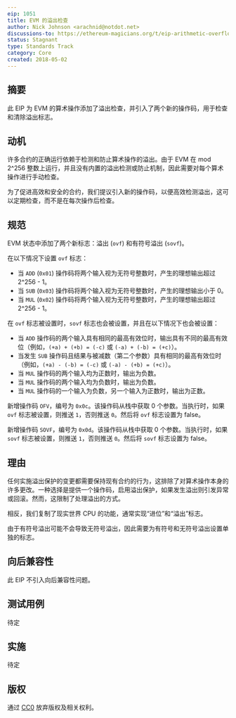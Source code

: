 ```yaml
---
eip: 1051
title: EVM 的溢出检查
author: Nick Johnson <arachnid@notdot.net>
discussions-to: https://ethereum-magicians.org/t/eip-arithmetic-overflow-detection-for-the-evm/261
status: Stagnant
type: Standards Track
category: Core
created: 2018-05-02
---
```


## 摘要
此 EIP 为 EVM 的算术操作添加了溢出检查，并引入了两个新的操作码，用于检查和清除溢出标志。

## 动机
许多合约的正确运行依赖于检测和防止算术操作的溢出。由于 EVM 在 mod 2^256 整数上运行，并且没有内置的溢出检测或防止机制，因此需要对每个算术操作进行手动检查。

为了促进高效和安全的合约，我们提议引入新的操作码，以便高效检测溢出，这可以定期检查，而不是在每次操作后检查。

## 规范

EVM 状态中添加了两个新标志：溢出 (`ovf`) 和有符号溢出 (`sovf`)。

在以下情况下设置 `ovf` 标志：

 - 当 `ADD` (`0x01`) 操作码将两个输入视为无符号整数时，产生的理想输出超过 2^256 - 1。
 - 当 `SUB` (`0x03`) 操作码将两个输入视为无符号整数时，产生的理想输出小于 0。
 - 当 `MUL` (`0x02`) 操作码将两个输入视为无符号整数时，产生的理想输出超过 2^256 - 1。

在 `ovf` 标志被设置时，`sovf` 标志也会被设置，并且在以下情况下也会被设置：

 - 当 `ADD` 操作码的两个输入具有相同的最高有效位时，输出具有不同的最高有效位（例如，`(+a) + (+b) = (-c)` 或 `(-a) + (-b) = (+c)`）。
 - 当发生 `SUB` 操作码且结果与被减数（第二个参数）具有相同的最高有效位时（例如，`(+a) - (-b) = (-c)` 或 `(-a) - (+b) = (+c)`）。
 - 当 `MUL` 操作码的两个输入均为正数时，输出为负数。
 - 当 `MUL` 操作码的两个输入均为负数时，输出为负数。
 - 当 `MUL` 操作码的一个输入为负数，另一个输入为正数时，输出为正数。

新增操作码 `OFV`，编号为 `0x0c`。该操作码从栈中获取 0 个参数。当执行时，如果 `ovf` 标志被设置，则推送 `1`，否则推送 `0`。然后将 `ovf` 标志设置为 false。

新增操作码 `SOVF`，编号为 `0x0d`。该操作码从栈中获取 0 个参数。当执行时，如果 `sovf` 标志被设置，则推送 `1`，否则推送 `0`。然后将 `sovf` 标志设置为 false。

## 理由
任何实施溢出保护的变更都需要保持现有合约的行为，这排除了对算术操作本身的许多更改。一种选择是提供一个操作码，启用溢出保护，如果发生溢出则引发异常或回滚。然而，这限制了处理溢出的方式。

相反，我们复制了现实世界 CPU 的功能，通常实现“进位”和“溢出”标志。

由于有符号溢出可能不会导致无符号溢出，因此需要为有符号和无符号溢出设置单独的标志。

## 向后兼容性
此 EIP 不引入向后兼容性问题。

## 测试用例
待定

## 实施
待定

## 版权
通过 [CC0](../LICENSE.md) 放弃版权及相关权利。